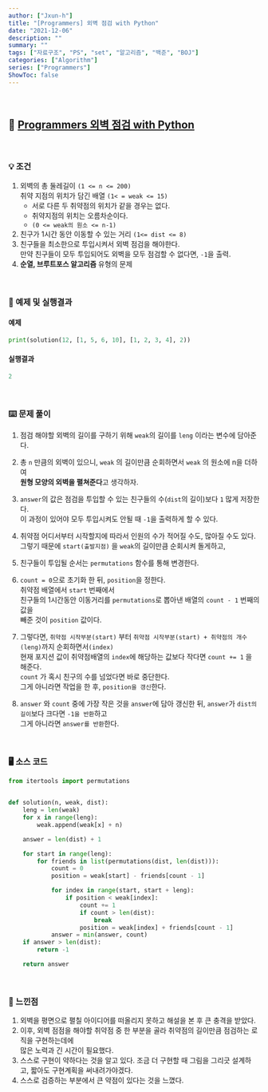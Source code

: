 ```yaml
---
author: ["Jxun-h"]
title: "[Programmers] 외벽 점검 with Python"
date: "2021-12-06"
description: ""
summary: ""
tags: ["자료구조", "PS", "set", "알고리즘", "백준", "BOJ"]
categories: ["Algorithm"]
series: ["Programmers"]
ShowToc: false
---
```


<br>

## 📌 <a href="https://programmers.co.kr/learn/courses/30/lessons/60062" target="_blank">Programmers 외벽 점검 with Python</a>

<br>

### 💡 조건

1.  외벽의 총 둘레길이 `(1 <= n <= 200)`  
    취약 지점의 위치가 담긴 배열 `(1< = weak <= 15)`
    -   서로 다른 두 취약점의 위치가 같을 경우는 없다.
    -   취약지점의 위치는 오름차순이다.
    -   `(0 <= weak의 원소 <= n-1)`
2.  친구가 1시간 동안 이동할 수 있는 거리 `(1<= dist <= 8)`
3.  친구들을 최소한으로 투입시켜서 외벽 점검을 해야한다.  
    만약 친구들이 모두 투입되어도 외벽을 모두 점검할 수 없다면, `-1`을 출력.
4.  **순열, 브루트포스 알고리즘** 유형의 문제

<br>

### 🔖 예제 및 실행결과

#### 예제

```python
print(solution(12, [1, 5, 6, 10], [1, 2, 3, 4], 2))
```

#### 실행결과

```python
2
```

<br>

### ⌨️ 문제 풀이

1.  점검 해야할 외벽의 길이를 구하기 위해 `weak`의 길이를 `leng` 이라는 변수에 담아준다.
2.  총 `n` 만큼의 외벽이 있으니, `weak` 의 길이만큼 순회하면서 `weak` 의 원소에 n을 더하여  
    **원형 모양의 외벽을 펼쳐준다**고 생각하자.
3.  `answer`의 값은 점검을 투입할 수 있는 친구들의 수(`dist`의 길이)보다 `1` 많게 저장한다.  
    이 과정이 있어야 모두 투입시켜도 안될 때 `-1`을 출력하게 할 수 있다.
4.  취약점 어디서부터 시작할지에 따라서 인원의 수가 적어질 수도, 많아질 수도 있다.  
    그렇기 때문에 `start(출발지점)` 을 `weak`의 길이만큼 순회시켜 돌게하고,
5.  친구들이 투입될 순서는 `permutations` 함수를 통해 변경한다.

5.  `count = 0`으로 초기화 한 뒤, `position`을 정한다.  
    취약점 배열에서 `start` 번째에서  
    친구들의 1시간동안 이동거리를 `permutations`로 뽑아낸 배열의 `count - 1` 번째의 값을  
    빼준 것이 `position` 값이다.
6.  그렇다면, `취약점 시작부분(start)` 부터 `취약점 시작부분(start) + 취약점의 개수(leng)`까지 순회하면서`(index)`  
    현재 포지션 값이 취약점배열의 `index`에 해당하는 값보다 작다면 `count += 1` 을 해준다.  
    `count` 가 혹시 친구의 수를 넘었다면 바로 중단한다.  
    그게 아니라면 작업을 한 후, `position을 갱신`한다.
7.  `answer` 와 `count` 중에 가장 작은 것을 `answer`에 담아 갱신한 뒤, `answer`가 `dist의 길이`보다 크다면 `-1을 반환`하고  
    그게 아니라면 `answer를 반환`한다.

<br>

### 🖥 소스 코드

```python
from itertools import permutations


def solution(n, weak, dist):
    leng = len(weak)
    for x in range(leng):
        weak.append(weak[x] + n)

    answer = len(dist) + 1

    for start in range(leng):
        for friends in list(permutations(dist, len(dist))):
            count = 0
            position = weak[start] - friends[count - 1]

            for index in range(start, start + leng):
                if position < weak[index]:
                    count += 1
                    if count > len(dist):
                        break
                    position = weak[index] + friends[count - 1]
            answer = min(answer, count)
    if answer > len(dist):
        return -1

    return answer
```

<br>

### 💾 느낀점

1.  외벽을 평면으로 펼칠 아이디어를 떠올리지 못하고 해설을 본 후 큰 충격을 받았다.
2.  이후, 외벽 점점을 해야할 취약점 중 한 부분을 골라 취약점의 길이만큼 점검하는 로직을 구현하는데에  
    많은 노력과 긴 시간이 필요했다.
3.  스스로 구현이 약하다는 것을 알고 있다. 조금 더 구현할 때 그림을 그리긋 설계하고, 짧아도 구현계획을 써내려가야겠다.
4.  스스로 검증하는 부분에서 큰 약점이 있다는 것을 느꼈다.